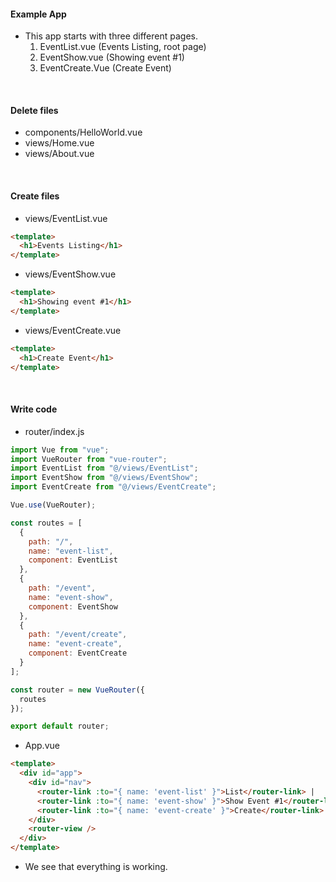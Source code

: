 #### Example App

- This app starts with three different pages.
  1. EventList.vue (Events Listing, root page)
  2. EventShow.vue (Showing event \#1)
  3. EventCreate.Vue (Create Event)

<br>

#### Delete files

- components/HelloWorld.vue
- views/Home.vue
- views/About.vue

<br>

#### Create files

- views/EventList.vue

```html
<template>
  <h1>Events Listing</h1>
</template>
```

- views/EventShow.vue

```html
<template>
  <h1>Showing event #1</h1>
</template>
```

- views/EventCreate.vue

```html
<template>
  <h1>Create Event</h1>
</template>
```

<br>

#### Write code

- router/index.js

```js
import Vue from "vue";
import VueRouter from "vue-router";
import EventList from "@/views/EventList";
import EventShow from "@/views/EventShow";
import EventCreate from "@/views/EventCreate";

Vue.use(VueRouter);

const routes = [
  {
    path: "/",
    name: "event-list",
    component: EventList
  },
  {
    path: "/event",
    name: "event-show",
    component: EventShow
  },
  {
    path: "/event/create",
    name: "event-create",
    component: EventCreate
  }
];

const router = new VueRouter({
  routes
});

export default router;
```

- App.vue

```html
<template>
  <div id="app">
    <div id="nav">
      <router-link :to="{ name: 'event-list' }">List</router-link> |
      <router-link :to="{ name: 'event-show' }">Show Event #1</router-link> |
      <router-link :to="{ name: 'event-create' }">Create</router-link>
    </div>
    <router-view />
  </div>
</template>
```

- We see that everything is working.

<br>

<br>